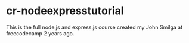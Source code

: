 # cr-nodeexpresstutorial

This is the full node.js and express.js course created my John Smilga at freecodecamp 2 years ago.
